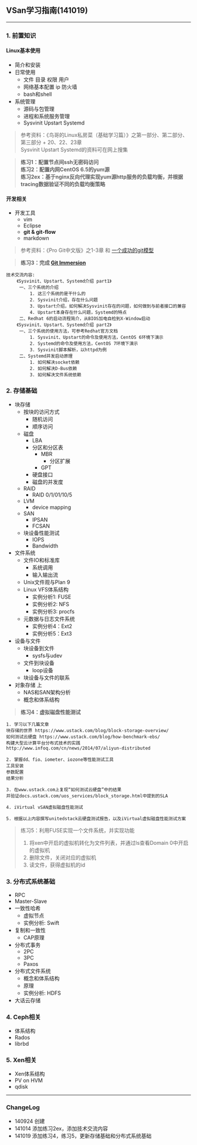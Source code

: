 ## VSan学习指南(141019)
---

### 1. 前置知识 

#### Linux基本使用 
+ 简介和安装
+ 日常使用
	+ 文件 目录 权限 用户
	+ 网络基本配置 ip 防火墙
	+ bash和shell
+ 系统管理
	+ 源码与包管理 
	+ 进程和系统服务管理
	+ Sysvinit Upstart Systemd


>参考资料：《鸟哥的Linux私房菜（基础学习篇）》之第一部分、第二部分、第三部分 + 20、22、23章  
Sysvinit Upstart Systemd的资料可在网上搜集

>**练习1：配置节点间ssh无密码访问**  
>**练习2：配置内网CentOS 6.5的yum源**  
>**练习2ex：基于nginx反向代理实现yum源http服务的负载均衡，并根据tracing数据验证不同的负载均衡策略**


#### 开发相关
+ 开发工具
	+ vim
	+ Eclipse
	+ **git & git-flow**
	+ markdown 
	

>参考资料：《Pro Git中文版》之1-3章  和  [一个成功的git模型](http://nvie.com/posts/a-successful-git-branching-model/)


>**练习3：完成 [Git Immersion](http://gitimmersion.googol.im/index.html)**


```	
技术交流内容: 
	《Sysvinit、Upstart、Systemd介绍 part1》
	 一、三个系统的介绍
	     1. 这三个系统的是干什么的
	     2. Sysvinit介绍，存在什么问题
	     3. Upstart介绍，如何解决Sysvinit存在的问题，如何做到与前者接口的兼容
	     4. Upstart本身存在什么问题，Systemd的特点
	 二、Redhat 6的启动流程简介，从BIOS加电自检到X-Window启动
	《Sysvinit、Upstart、Systemd介绍 part2》
	 一、三个系统的使用方法，可参考Redhat官方文档
	     1. Sysvinit、Upstart的命令及使用方法，CentOS 6环境下演示
	     2. Systemd的命令及使用方法，CentOS 7环境下演示
	     3. Sysvinit脚本解析，以httpd为例
	 二、Systemd并发启动原理
	     1. 如何解决socket依赖
	     2. 如何解决D-Bus依赖
	     3. 如何解决文件系统依赖
```



### 2. 存储基础
+ 块存储	
	+ 按块的访问方式
		+ 随机访问
		+ 顺序访问
	+ 磁盘
		+ LBA
		+ 分区和分区表
			+ MBR
				+ 分区扩展
			+ GPT
		+ 硬盘接口
		+ 磁盘的并发度
	+ RAID
		+ RAID 0/1/01/10/5
	+ LVM
		+ device mapping
	+ SAN
		+ IPSAN
		+ FCSAN
	+ 块设备性能测试
		+ IOPS
		+ Bandwidth
+ 文件系统
	+ 文件IO和标准库
		+ 系统调用
		+ 输入输出流
	+ Unix文件观与Plan 9
	+ Linux VFS体系结构	
		+ 实例分析1: FUSE
		+ 实例分析2: NFS
		+ 实例分析3: procfs
	+ 元数据与日志文件系统
		+ 实例分析4：Ext2
		+ 实例分析5：Ext3
+ 设备与文件
	+ 块设备到文件 
		+ sysfs与udev
	+ 文件到块设备
		+ loop设备
	+ 块设备与文件的联系
+ 对象存储 上
	+ NAS和SAN架构分析
	+ 概念和体系结构



	
	
>**练习4：虚拟磁盘性能测试**  

```
1. 学习以下几篇文章
块存储的世界 https://www.ustack.com/blog/block-storage-overview/
如何测试云硬盘 https://www.ustack.com/blog/how-benchmark-ebs/
构建大型云计算平台分布式技术的实践 http://www.infoq.com/cn/news/2014/07/aliyun-distributed

2. 掌握dd、fio、iometer、iozone等性能测试工具
工具安装
参数配置
结果分析

3. 在www.ustack.com上复现“如何测试云硬盘”中的结果
并验证docs.ustack.com/uos_services/block_storage.html中提到的SLA

4. iVirtual vSAN虚拟磁盘性能测试

5. 根据以上内容撰写unitedstack云硬盘测试报告，以及iVirtual虚拟磁盘性能测试方案
```


> 练习5：利用FUSE实现一个文件系统，并实现功能
> 
> 1. 将xen中开启的虚拟机转化为文件列表，并通过ls查看Domain 0中开启的虚拟机
> 2. 删除文件，关闭对应的虚拟机
> 3. 读文件，获得虚拟机的id



### 3. 分布式系统基础
+ RPC
+ Master-Slave
+ 一致性哈希
	+ 虚拟节点
	+ 实例分析: Swift
+ 复制和一致性
	+ CAP原理
+ 分布式事务
	+ 2PC
	+ 3PC
	+ Paxos
+ 分布式文件系统
	+ 概念和体系结构
	+ 原理
	+ 实例分析: HDFS
+ 大话云存储


### 4. Ceph相关
+ 体系结构
+ Rados
+ librbd

### 5. Xen相关
+ Xen体系结构
+ PV on HVM
+ qdisk

---

### ChangeLog
+ 140924 创建
+ 141014 添加练习2ex，添加技术交流内容
+ 141019 添加练习4，练习5，更新存储基础和分布式系统基础